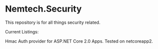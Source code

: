 # Nemtech.Security

This repository is for all things security related.  

Current Listings:

Hmac Auth provider for ASP.NET Core 2.0 Apps.  Tested on netcoreapp2.
